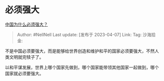 # 必须强大
[中国为什么必须强大？](https://www.zhihu.com/question/280691023/answer/2972331498)

> Author: #NellNell
> Last update: [发布于 2023-04-07]
> Link:
> Tag:
> 沙海拾金:

不是中国必须要强大，而是能够给世界创造和维护和平的国家必须要强大，不然人类文明就完犊子了。

以和平谋发展，世界上哪个国家先做到，哪个国家能带领其他国家一起做到，哪个国家就必须要强大。
